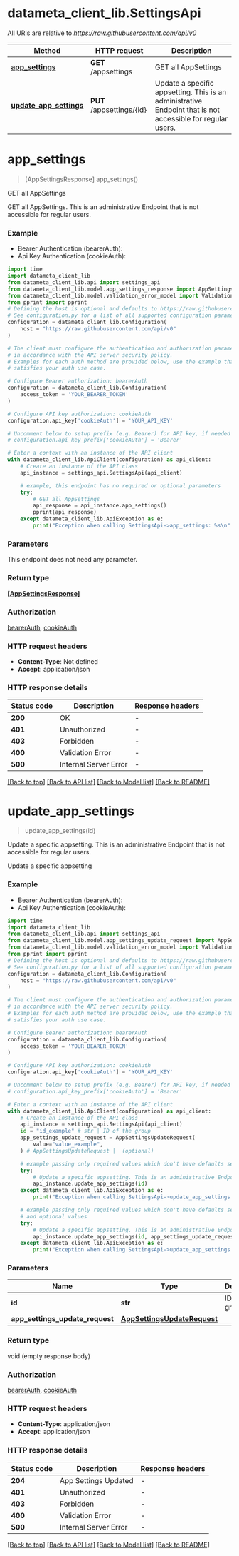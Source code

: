 # datameta_client_lib.SettingsApi

All URIs are relative to *https://raw.githubusercontent.com/api/v0*

Method | HTTP request | Description
------------- | ------------- | -------------
[**app_settings**](SettingsApi.md#app_settings) | **GET** /appsettings | GET all AppSettings
[**update_app_settings**](SettingsApi.md#update_app_settings) | **PUT** /appsettings/{id} | Update a specific appsetting. This is an administrative Endpoint that is not accessible for regular users.


# **app_settings**
> [AppSettingsResponse] app_settings()

GET all AppSettings

GET all AppSettings. This is an administrative Endpoint that is not accessible for regular users.

### Example

* Bearer Authentication (bearerAuth):
* Api Key Authentication (cookieAuth):
```python
import time
import datameta_client_lib
from datameta_client_lib.api import settings_api
from datameta_client_lib.model.app_settings_response import AppSettingsResponse
from datameta_client_lib.model.validation_error_model import ValidationErrorModel
from pprint import pprint
# Defining the host is optional and defaults to https://raw.githubusercontent.com/api/v0
# See configuration.py for a list of all supported configuration parameters.
configuration = datameta_client_lib.Configuration(
    host = "https://raw.githubusercontent.com/api/v0"
)

# The client must configure the authentication and authorization parameters
# in accordance with the API server security policy.
# Examples for each auth method are provided below, use the example that
# satisfies your auth use case.

# Configure Bearer authorization: bearerAuth
configuration = datameta_client_lib.Configuration(
    access_token = 'YOUR_BEARER_TOKEN'
)

# Configure API key authorization: cookieAuth
configuration.api_key['cookieAuth'] = 'YOUR_API_KEY'

# Uncomment below to setup prefix (e.g. Bearer) for API key, if needed
# configuration.api_key_prefix['cookieAuth'] = 'Bearer'

# Enter a context with an instance of the API client
with datameta_client_lib.ApiClient(configuration) as api_client:
    # Create an instance of the API class
    api_instance = settings_api.SettingsApi(api_client)

    # example, this endpoint has no required or optional parameters
    try:
        # GET all AppSettings
        api_response = api_instance.app_settings()
        pprint(api_response)
    except datameta_client_lib.ApiException as e:
        print("Exception when calling SettingsApi->app_settings: %s\n" % e)
```


### Parameters
This endpoint does not need any parameter.

### Return type

[**[AppSettingsResponse]**](AppSettingsResponse.md)

### Authorization

[bearerAuth](../README.md#bearerAuth), [cookieAuth](../README.md#cookieAuth)

### HTTP request headers

 - **Content-Type**: Not defined
 - **Accept**: application/json


### HTTP response details
| Status code | Description | Response headers |
|-------------|-------------|------------------|
**200** | OK |  -  |
**401** | Unauthorized |  -  |
**403** | Forbidden |  -  |
**400** | Validation Error |  -  |
**500** | Internal Server Error |  -  |

[[Back to top]](#) [[Back to API list]](../README.md#documentation-for-api-endpoints) [[Back to Model list]](../README.md#documentation-for-models) [[Back to README]](../README.md)

# **update_app_settings**
> update_app_settings(id)

Update a specific appsetting. This is an administrative Endpoint that is not accessible for regular users.

Update a specific appsetting

### Example

* Bearer Authentication (bearerAuth):
* Api Key Authentication (cookieAuth):
```python
import time
import datameta_client_lib
from datameta_client_lib.api import settings_api
from datameta_client_lib.model.app_settings_update_request import AppSettingsUpdateRequest
from datameta_client_lib.model.validation_error_model import ValidationErrorModel
from pprint import pprint
# Defining the host is optional and defaults to https://raw.githubusercontent.com/api/v0
# See configuration.py for a list of all supported configuration parameters.
configuration = datameta_client_lib.Configuration(
    host = "https://raw.githubusercontent.com/api/v0"
)

# The client must configure the authentication and authorization parameters
# in accordance with the API server security policy.
# Examples for each auth method are provided below, use the example that
# satisfies your auth use case.

# Configure Bearer authorization: bearerAuth
configuration = datameta_client_lib.Configuration(
    access_token = 'YOUR_BEARER_TOKEN'
)

# Configure API key authorization: cookieAuth
configuration.api_key['cookieAuth'] = 'YOUR_API_KEY'

# Uncomment below to setup prefix (e.g. Bearer) for API key, if needed
# configuration.api_key_prefix['cookieAuth'] = 'Bearer'

# Enter a context with an instance of the API client
with datameta_client_lib.ApiClient(configuration) as api_client:
    # Create an instance of the API class
    api_instance = settings_api.SettingsApi(api_client)
    id = "id_example" # str | ID of the group
    app_settings_update_request = AppSettingsUpdateRequest(
        value="value_example",
    ) # AppSettingsUpdateRequest |  (optional)

    # example passing only required values which don't have defaults set
    try:
        # Update a specific appsetting. This is an administrative Endpoint that is not accessible for regular users.
        api_instance.update_app_settings(id)
    except datameta_client_lib.ApiException as e:
        print("Exception when calling SettingsApi->update_app_settings: %s\n" % e)

    # example passing only required values which don't have defaults set
    # and optional values
    try:
        # Update a specific appsetting. This is an administrative Endpoint that is not accessible for regular users.
        api_instance.update_app_settings(id, app_settings_update_request=app_settings_update_request)
    except datameta_client_lib.ApiException as e:
        print("Exception when calling SettingsApi->update_app_settings: %s\n" % e)
```


### Parameters

Name | Type | Description  | Notes
------------- | ------------- | ------------- | -------------
 **id** | **str**| ID of the group |
 **app_settings_update_request** | [**AppSettingsUpdateRequest**](AppSettingsUpdateRequest.md)|  | [optional]

### Return type

void (empty response body)

### Authorization

[bearerAuth](../README.md#bearerAuth), [cookieAuth](../README.md#cookieAuth)

### HTTP request headers

 - **Content-Type**: application/json
 - **Accept**: application/json


### HTTP response details
| Status code | Description | Response headers |
|-------------|-------------|------------------|
**204** | App Settings Updated |  -  |
**401** | Unauthorized |  -  |
**403** | Forbidden |  -  |
**400** | Validation Error |  -  |
**500** | Internal Server Error |  -  |

[[Back to top]](#) [[Back to API list]](../README.md#documentation-for-api-endpoints) [[Back to Model list]](../README.md#documentation-for-models) [[Back to README]](../README.md)

